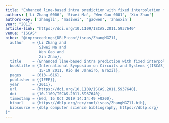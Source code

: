 ```yaml
---
title: "Enhanced line-based intra prediction with fixed interpolation filtering"
authors: ['Li Zhang 0006', 'Siwei Ma', 'Wen Gao 0001', 'Xin Zhao']
authors-key: ['zhangli', 'masiwei', 'gaowen', 'zhaoxin']
year: "2011"
article-link: "https://doi.org/10.1109/ISCAS.2011.5937640"
venue: "ISCAS"
bibex: "@inproceedings{DBLP:conf/iscas/ZhangMGZ11,
  author    = {Li Zhang and
               Siwei Ma and
               Wen Gao and
               Xin Zhao},
  title     = {Enhanced line-based intra prediction with fixed interpolation filtering},
  booktitle = {International Symposium on Circuits and Systems {(ISCAS} 2011), May
               15-19 2011, Rio de Janeiro, Brazil},
  pages     = {613--616},
  publisher = {{IEEE}},
  year      = {2011},
  url       = {https://doi.org/10.1109/ISCAS.2011.5937640},
  doi       = {10.1109/ISCAS.2011.5937640},
  timestamp = {Wed, 16 Oct 2019 14:14:49 +0200},
  biburl    = {https://dblp.org/rec/conf/iscas/ZhangMGZ11.bib},
  bibsource = {dblp computer science bibliography, https://dblp.org}
}"
---
```


